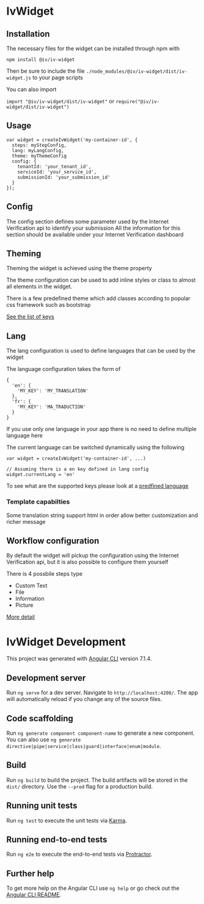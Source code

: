 # IvWidget

## Installation

The necessary files for the widget can be installed through npm with

`npm install @iv/iv-widget`

Then be sure to include the file `./node_modules/@iv/iv-widget/dist/iv-widget.js` to your page scripts

You can also import

`import "@iv/iv-widget/dist/iv-widget"`
or
`require("@iv/iv-widget/dist/iv-widget")`

## Usage

```
var widget = createIvWidget('my-container-id', {
  steps: myStepConfig,
  lang: myLangConfig,
  theme: myThemeConfig
  config: {
    tenantId: 'your_tenant_id',
    serviceId: 'your_service_id',
    submissionId: 'your_submission_id'
  }
});
```

## Config

The config section defines some parameter used by the Internet Verification api to identify your submission
All the information for this section should be available under your Internet Verification dashboard

## Theming

Theming the widget is achieved using the theme property

The theme configuration can be used to add inline styles or class to almost all elements in the widget.

There is a few predefined theme which add classes according to popular css framework such as bootstrap

[See the list of keys](./THEMING.md)

## Lang

The lang configuration is used to define languages that can be used by the widget

The language configuration takes the form of

```
{
  'en': {
    'MY_KEY': 'MY_TRANSLATION'
  },
  'fr': {
    'MY_KEY': 'MA_TRADUCTION'
  }
}
```

If you use only one language in your app there is no need to define multiple language here

The current language can be switched dynamically using the following

```
var widget = createIvWidget('my-container-id', ...)

// Assuming there is a en key defined in lang config
widget.currentLang = 'en'
```

To see what are the supported keys please look at a [predfined language](./projects/iv-widget/src/assets/lang/en.js)

### Template capabilties

Some translation string support html in order allow better customization and richer message

## Workflow configuration

By default the widget will pickup the configuration using the Internet Verification api, but it is also possible to configure them yourself

There is 4 possbile steps type

- Custom Text
- File
- Information
- Picture

[More detail](./WORKFLOW.md)

# IvWidget Development

This project was generated with [Angular CLI](https://github.com/angular/angular-cli) version 7.1.4.

## Development server

Run `ng serve` for a dev server. Navigate to `http://localhost:4200/`. The app will automatically reload if you change any of the source files.

## Code scaffolding

Run `ng generate component component-name` to generate a new component. You can also use `ng generate directive|pipe|service|class|guard|interface|enum|module`.

## Build

Run `ng build` to build the project. The build artifacts will be stored in the `dist/` directory. Use the `--prod` flag for a production build.

## Running unit tests

Run `ng test` to execute the unit tests via [Karma](https://karma-runner.github.io).

## Running end-to-end tests

Run `ng e2e` to execute the end-to-end tests via [Protractor](http://www.protractortest.org/).

## Further help

To get more help on the Angular CLI use `ng help` or go check out the [Angular CLI README](https://github.com/angular/angular-cli/blob/master/README.md).
